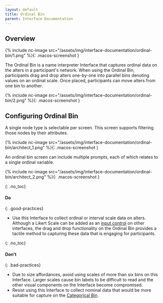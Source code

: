 ```yaml
---
layout: default
title: Ordinal Bin
parent: Interface Documentation
---
```

## Overview

{% include nc-image src="/assets/img/interface-documentation/ordinal-bin/1.png" %}{: .macos-screenshot }

The Ordinal Bin is a name interpreter Interface that captures ordinal data on the alters in a participant's network. When using the Ordinal Bin, participants drag and drop alters one-by-one into parallel bins denoting values on an ordinal scale. Once placed, participants can move alters from one bin to another. 

{% include nc-image src="/assets/img/interface-documentation/ordinal-bin/2.png" %}{: .macos-screenshot }

## Configuring Ordinal Bin

A single node type is selectable per screen. This screen supports filtering those nodes by their attributes.

{% include nc-image src="/assets/img/interface-documentation/ordinal-bin/architect_1.png" %}{: .macos-screenshot }

An ordinal bin screen can include multiple prompts, each of which relates to a single ordinal variable.

{% include nc-image src="/assets/img/interface-documentation/ordinal-bin/architect_2.png" %}{: .macos-screenshot }

{: .no_toc}
#### Do

{: .good-practices}
- Use this Interface to collect ordinal or interval scale data on alters. Although a Likert Scale can be added as an [input control](../key-concepts/input-control.md) on other interfaces, the drag and drop functionality on the Ordinal Bin provides a tactile method to capturing these data that is engaging for participants. 

{: .no_toc}
#### Don't

{: .bad-practices}
- Due to size affordances, avoid using scales of more than six bins on this Interface. Larger scales cause bin labels to be difficult to read and the other visual components on the Interface become compromised. 
- Resist using this Interface to collect nominal data that would be more suitable for capture on the [Categorical Bin](./categorical-bin.md).
